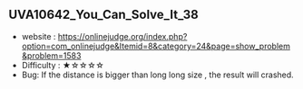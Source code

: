 ## UVA10642_You_Can_Solve_It_38
+ website : https://onlinejudge.org/index.php?option=com_onlinejudge&Itemid=8&category=24&page=show_problem&problem=1583
+ Difficulty : ★☆☆☆☆
+ Bug: If the distance is bigger than long long size , the result will crashed. 
